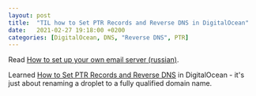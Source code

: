 ```yaml
---
layout: post
title:  "TIL how to Set PTR Records and Reverse DNS in DigitalOcean"
date:   2021-02-27 19:18:00 +0200
categories: [DigitalOcean, DNS, "Reverse DNS", PTR]
---
```

Read [How to set up your own email server (russian)](https://habr.com/ru/post/544376/).

Learned [How to Set PTR Records and Reverse DNS](https://serverpilot.io/docs/how-to-set-ptr-records-and-reverse-dns/) in DigitalOcean - it's just about renaming a droplet to a fully qualified domain name.
